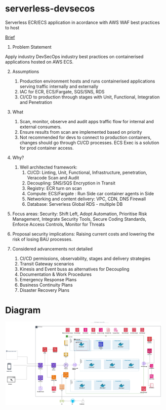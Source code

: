# serverless-devsecos

Serverless ECR/ECS application in acordance with AWS WAF best practices to host 

[Brief](highlights.md)

1. Problem Statement


Apply industry DevSecOps industry best practices on containerised applications hosted on AWS ECS.


2. Assumptions
   1. Production environment hosts and runs containerised applications serving traffic internally and externally
   2. IAC for ECR, ECS/Fargate, SQS/SNS, RDS
   3. CI/CD to production through stages with Unit, Functional, Integration and Penetration 
3. What
   1. Scan, monitor, observe and audit apps traffic flow for internal and external consumers.
   2. Ensure results from scan are implemented based on priority
   3. Not recommended for devs to connect to production containers, changes should go through CI/CD processes. ECS Exec is a solution for prod container access. 
4. Why?
   1. Well architected framework:
      1. CI/CD: Linting, Unit, Functional, Infrastructure, penetration, Veracode Scan and Audit
      2. Decoupling: SNS/SQS Encryption in Transit 
      3. Registry: ECR turn on scan 
      4. Compute: ECS/Fargate : Run Side car container agents in Side
      5. Networking and content delivery: VPC, CDN, DNS Firewall 
      6. Database: Serverless Global RDS - multiple DB


5. Focus areas: Security: Shift Left, Adopt Automation, Prioritise Risk Management, Integrate Security Tools, Secure Coding Standards, Enforce Access Controls, Monitor for Threats 
6. Proposal security implications: Raising current costs and lowering the risk of losing BAU processes. 
7. Considered advancements not detailed 
   1. CI/CD permissions, observability, stages and delivery strategies 
   2. Transit Gateway scenarios
   3. Kinesis and Event buss as alternatives for Decoupling
   4. Documentation & Work Procedures 
   5. Emergency Response Plans 
   6. Business Continuity Plans
   7. Disaster Recovery Plans

# Diagram

![Diagram](fargate.jpg)